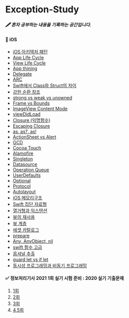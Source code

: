# Exception-Study

##### 🖋️ 혼자 공부하는 내용을 기록하는 공간입니다. 

#### **🚀**  iOS 

[iOS 아키텍처 패턴]: https://github.com/b1ctory/Exception-Study/blob/master/iOS/iOS%20%EC%95%84%ED%82%A4%ED%85%8D%EC%B2%98%20%ED%8C%A8%ED%84%B4.md
[App Life Cycle]: https://github.com/b1ctory/Exception-Study/blob/master/iOS/App%20Life%20Cycle.md
[ View Life Cycle ]: https://github.com/b1ctory/Exception-Study/blob/master/iOS/View%20Life%20Cycle.md
[ Delegate ]: https://github.com/b1ctory/Exception-Study/blob/master/iOS/Delegate.md
[ ARC ]: https://github.com/b1ctory/Exception-Study/blob/master/iOS/ARC.md
[ Swift에서 Class와 Struct의 차이]: https://github.com/b1ctory/Exception-Study/blob/master/iOS/Swift%EC%97%90%EC%84%9C%20Class%EC%99%80%20Struct%EC%9D%98%20%EC%B0%A8%EC%9D%B4.md
[ 강한 순환 참조 ]: https://github.com/b1ctory/Exception-Study/blob/master/iOS/%EA%B0%95%ED%95%9C%20%EC%88%9C%ED%99%98%20%EC%B0%B8%EC%A1%B0.md
[strong vs weak vs unowned]: https://github.com/b1ctory/Exception-Study/blob/master/iOS/weak%20vs%20unowned.md
[ Frame vs Bounds ]: https://github.com/b1ctory/Exception-Study/blob/master/iOS/Frame%20vs%20Bounds.md
[ImageView Content Mode]: https://github.com/b1ctory/Exception-Study/blob/master/iOS/Imageview%20Content%20Mode.md
[viewDidLoad]: https://github.com/b1ctory/Exception-Study/blob/master/iOS/viewDidLoad%20%ED%95%A8%EC%88%98%EB%9E%80%3F.md
[Closure (익명함수)]: https://github.com/b1ctory/Exception-Study/blob/master/iOS/Closure.md
[Escaping Closure]: https://github.com/b1ctory/Exception-Study/blob/master/iOS/Escaping%20Closure%EC%9D%98%20%EA%B0%9C%EB%85%90.md

[ as, as?, as! ]: https://github.com/b1ctory/Exception-Study/blob/master/iOS/%ED%83%80%EC%9E%85%20%EC%BA%90%EC%8A%A4%ED%8C%85%EC%9D%84%20%ED%95%A0%20%EB%95%8C%20%EC%82%AC%EC%9A%A9%ED%95%98%EB%8A%94%20%ED%82%A4%EC%9B%8C%EB%93%9C%EC%9D%B8%20as%2C%20as%3F%2C%20as!%20%EC%9D%98%20%EC%B0%A8%EC%9D%B4%20%20-%20.md
[ActionSheet vs Alert]: https://github.com/b1ctory/Exception-Study/blob/master/iOS/%EC%96%BC%EB%9F%BF%EA%B3%BC%20%EC%95%A1%EC%85%98%EC%8B%9C%ED%8A%B8%EB%8A%94%20%EC%96%B8%EC%A0%9C%20%EC%82%AC%EC%9A%A9%ED%95%A0%EA%B9%8C%3F.md

[App thining]: https://github.com/b1ctory/Exception-Study/blob/master/iOS/App%20thining.md
[GCD]: https://github.com/b1ctory/Exception-Study/blob/master/iOS/GCD.md

[ Cocoa Touch ]: https://github.com/b1ctory/Exception-Study/blob/master/iOS/Cocoa%20Touch.md
[ Alamofire ]: https://github.com/b1ctory/Exception-Study/blob/master/iOS/Alamofire.md
[Singleton]: https://github.com/b1ctory/Exception-Study/blob/master/iOS/Singleton.md
[Datasource]: https://github.com/b1ctory/Exception-Study/blob/master/iOS/Datasource.md
[Operation Queue]: https://github.com/b1ctory/Exception-Study/blob/master/iOS/Operation%20Queue.md
[UserDefaults]: https://github.com/b1ctory/Exception-Study/blob/master/iOS/UserDefaults.md

[Optional]: https://github.com/b1ctory/Exception-Study/blob/master/iOS/Optional.md

[Protocol]: https://github.com/b1ctory/Exception-Study/blob/master/iOS/Protocol.md

[Autolayout]: https://github.com/b1ctory/Exception-Study/blob/master/iOS/Autolayout.md

[iOS 메모리구조]: https://github.com/b1ctory/Exception-Study/blob/master/iOS/iOS%20%EB%A9%94%EB%AA%A8%EB%A6%AC%EA%B5%AC%EC%A1%B0.md
[Swift 집단 자료형]: https://github.com/b1ctory/Exception-Study/blob/master/iOS/Swift%20%EC%A7%91%EB%8B%A8%20%EC%9E%90%EB%A3%8C%ED%98%95.md

[열거형과 익스텐션]: https://github.com/b1ctory/Exception-Study/blob/master/iOS/%EC%97%B4%EA%B1%B0%ED%98%95%EA%B3%BC%20%EC%9D%B5%EC%8A%A4%ED%85%90%EC%85%98.md
[뷰의 재사용]: https://github.com/b1ctory/Exception-Study/blob/master/iOS/%EB%B7%B0%EC%9D%98%20%EC%9E%AC%EC%82%AC%EC%9A%A9.md
[뷰 계층]: https://github.com/b1ctory/Exception-Study/blob/master/iOS/View%20Hirerachy.md
[에셋 카탈로그]: https://github.com/b1ctory/Exception-Study/blob/master/iOS/%EC%97%90%EC%85%8B%20%EC%B9%B4%ED%83%88%EB%A1%9C%EA%B7%B8.md
[prepare]: https://github.com/b1ctory/Exception-Study/blob/master/iOS/prepare.md

[Any, AnyObject, nil]: https://github.com/b1ctory/Exception-Study/blob/master/iOS/Any%2C%20AnyObject%2C%20nil.md
[swift 함수 고급]: https://github.com/b1ctory/Exception-Study/blob/master/iOS/Swift%20%ED%95%A8%EC%88%98%20%EA%B3%A0%EA%B8%89.md
[옵셔널 추출]: https://github.com/b1ctory/Exception-Study/blob/master/iOS/%EC%98%B5%EC%85%94%EB%84%90%20%EC%B6%94%EC%B6%9C.md
[guard let vs if let]: https://github.com/b1ctory/Exception-Study/blob/master/iOS/guard%20let%20vs%20if%20let.md

[동시성 프로그래밍과 비동기 프로그래밍]: https://github.com/b1ctory/Exception-Study/blob/master/iOS/%EB%8F%99%EC%8B%9C%EC%84%B1%20%ED%94%84%EB%A1%9C%EA%B7%B8%EB%9E%98%EB%B0%8D%EA%B3%BC%20%EB%B9%84%EB%8F%99%EA%B8%B0%20%ED%94%84%EB%A1%9C%EA%B7%B8%EB%9E%98%EB%B0%8D.md



- [iOS 아키텍처 패턴]
- [App Life Cycle]
- [View Life Cycle]
- [App thining]
- [Delegate]
- [ARC]
- [Swift에서 Class와 Struct의 차이]
- [강한 순환 참조]
- [strong vs weak vs unowned]
- [Frame vs Bounds]
- [ImageView Content Mode]
- [viewDidLoad]
- [Closure (익명함수)]
- [Escaping Closure]
- [as, as?, as!]
- [ActionSheet vs Alert]
- [GCD]
- [Cocoa Touch]
- [Alamofire]
- [Singleton]
- [Datasource]
- [Operation Queue]
- [UserDefaults]
- [Optional]
- [Protocol]
- [Autolayout]
- [iOS 메모리구조]
- [Swift 집단 자료형]
- [열거형과 익스텐션]
- [뷰의 재사용]
- [뷰 계층]
- [에셋 카탈로그]
- [prepare]
- [Any, AnyObject, nil]
- [swift 함수 고급]
- [옵셔널 추출]
- [guard let vs if let]
- [동시성 프로그래밍과 비동기 프로그래밍]





#### ✅  정보처리기사 2021 1회 실기 시험 준비 : 2020 실기 기출문제
[1회]: https://github.com/b1ctory/Exception-Study/blob/master/%EC%A0%95%EB%B3%B4%EC%B2%98%EB%A6%AC%EA%B8%B0%EC%82%AC%202020%20%EA%B8%B0%EC%B6%9C%EB%AC%B8%EC%A0%9C/2020-1%ED%9A%8C.md
[2회]: https://github.com/b1ctory/Exception-Study/blob/master/%EC%A0%95%EB%B3%B4%EC%B2%98%EB%A6%AC%EA%B8%B0%EC%82%AC%202020%20%EA%B8%B0%EC%B6%9C%EB%AC%B8%EC%A0%9C/2020-2%ED%9A%8C.md
[3회]: https://github.com/b1ctory/Exception-Study/blob/master/%EC%A0%95%EB%B3%B4%EC%B2%98%EB%A6%AC%EA%B8%B0%EC%82%AC%202020%20%EA%B8%B0%EC%B6%9C%EB%AC%B8%EC%A0%9C/2020-3%ED%9A%8C.md
[4,5회]: https://github.com/b1ctory/Exception-Study/blob/master/%EC%A0%95%EB%B3%B4%EC%B2%98%EB%A6%AC%EA%B8%B0%EC%82%AC%202020%20%EA%B8%B0%EC%B6%9C%EB%AC%B8%EC%A0%9C/2020-4%2C5%ED%9A%8C.md



1. [1회]
2. [2회]
3. [3회]
4. [4,5회]



 
